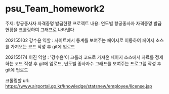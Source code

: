 # psu_Team_homework2
주제: 항공종사자 자격증명 발급현황
프로젝트 내용:
연도별 항공종사자 자격증명 발급현황을 크롤링하여 그래프로 나타낸다


202155102 강수윤 역할 : 
사이트에서 통계를 보여주는 페이지로 이동하여  페이지 소스를 가져오는 코드 작성 후 git에 업로드 

202155174 이진 역할 : 
'강수윤'이 크롤러 코드로 가져온 페이지 소스에서 자료를 정제하는 코드 작성 후 git에 업로드, 년도별 종사자수 그래프를 보여주는 프로그램 작성 후 git에 업로드


크롤링할 url:
https://www.airportal.go.kr/knowledge/statsnew/employee/license.jsp 
